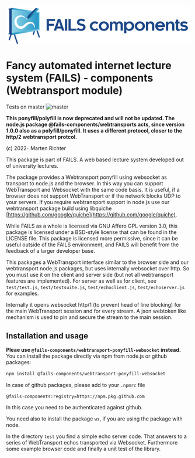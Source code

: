 !["FAILS logo"](failslogo.svg)
# Fancy automated internet lecture system (**FAILS**) - components (Webtransport module)

Tests on master ![master](https://github.com/fails-components/webtransport-ponyfill-websocket/actions/workflows/libtest.yml/badge.svg?branch=master)

**This ponyfill/polyfill is now deprecated and will not be updated.
 The node.js package @fails-components/webtransports acts, since version 1.0.0 also as a polyfill/ponyfill. It uses a different protocol, closer to the http/2 webtransport protcol.**

(c) 2022- Marten Richter

This package is part of FAILS.
A web based lecture system developed out of university lectures.

The package provides a Webtransport ponyfill using websocket as transport to node.js and the browser. In this way you can support WebTransport and Websocket with the same code basis.
It is useful, if a browser does not support WebTransport or if the network blocks UDP to your servers.
If you require webtransport support in node.js use our webtransport package
build using libquiche [https://github.com/google/quiche](https://github.com/google/quiche).

While FAILS as a whole is licensed via GNU Affero GPL version 3.0, this package is licensed under a BSD-style license that can be found in the LICENSE file.
This package is licensed more permissive, since it can be useful outside of the FAILS environment, and FAILS will benefit from the feedback of a larger developer base.

This packages a WebTransport interface similar to the browser side and our webtransport node.js packages, but uses internally websocket over http.
So you must use it on the client  and server side (but not all webtransport features are implemented). For server as well as for client, see `test/test.js`, `test/testsuite.js`, `test/echoclient.js`, `test/echoserver.js`  for examples.

Internally it opens websocket http/1 (to prevent head of line blocking) for the main WebTransport session and for every stream.
A json webtoken like mechanism is used to pin and secure the stream to the main session.


## Installation and usage
**Pleae use `@fails-components/webtransport-ponyfill-websocket` instead.**
You can install the package directly via npm from node.js or github packages:

```bash
npm install @fails-components/webtransport-ponyfill-websocket
```
In case of github packages, please add to your `.npmrc` file
```
@fails-components:registry=https://npm.pkg.github.com
```
In this case you need to be authenticated against github.

You need also to install the package `ws`, if you are using the package with node.

In the directory `test` you find a simple echo server code. That answers to a series of WebTransport echos transported via Websocket. Furthermore some example browser code and finally a unit test of the library. 

